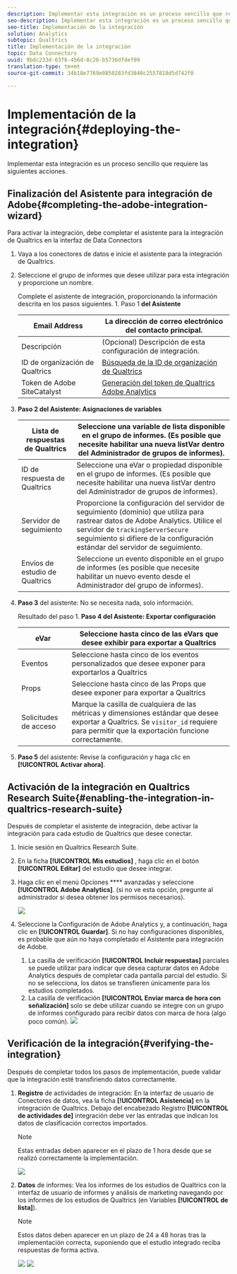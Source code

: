```yaml
---
description: Implementar esta integración es un proceso sencillo que requiere las siguientes acciones.
seo-description: Implementar esta integración es un proceso sencillo que requiere las siguientes acciones.
seo-title: Implementación de la integración
solution: Analytics
subtopic: Qualtrics
title: Implementación de la integración
topic: Data Connectors
uuid: 9bdc233d-63f6-456d-8c26-b5736dfdef09
translation-type: tm+mt
source-git-commit: 34b18e7769e0850283fd3840c2557818d5d742f0

---
```



# Implementación de la integración{#deploying-the-integration}

Implementar esta integración es un proceso sencillo que requiere las siguientes acciones.

## Finalización del Asistente para integración de Adobe{#completing-the-adobe-integration-wizard}

Para activar la integración, debe completar el asistente para la integración de Qualtrics en la interfaz de Data Connectors

1. Vaya a los conectores de datos e inicie el asistente para la integración de Qualtrics.
1. Seleccione el grupo de informes que desee utilizar para esta integración y proporcione un nombre.

   Complete el asistente de integración, proporcionando la información descrita en los pasos siguientes. 1. Paso 1 **del Asistente**

   | Email Address | La dirección de correo electrónico del contacto principal. |
   |---|---|
   | Descripción | (Opcional) Descripción de esta configuración de integración. |
   | ID de organización de Qualtrics | [Búsqueda de la ID de organización de Qualtrics](../qualtrics-overview/qualtrics-org-id.md) |
   | Token de Adobe SiteCatalyst | [Generación del token de Qualtrics Adobe Analytics](../qualtrics-overview/qualtrics-token.md) |

1. **Paso 2 del Asistente: Asignaciones de variables**

   | Lista de respuestas de Qualtrics | Seleccione una variable de lista disponible en el grupo de informes. (Es posible que necesite habilitar una nueva listVar dentro del Administrador de grupos de informes). |
   |---|---|
   | ID de respuesta de Qualtrics | Seleccione una eVar o propiedad disponible en el grupo de informes. (Es posible que necesite habilitar una nueva listVar dentro del Administrador de grupos de informes). |
   | Servidor de seguimiento | Proporcione la configuración del servidor de seguimiento (dominio) que utiliza para rastrear datos de Adobe Analytics. Utilice el servidor de `trackingServerSecure` seguimiento si difiere de la configuración estándar del servidor de seguimiento. |
   | Envíos de estudio de Qualtrics | Seleccione un evento disponible en el grupo de informes (es posible que necesite habilitar un nuevo evento desde el Administrador del grupo de informes). |

1. **Paso 3** del asistente: No se necesita nada, solo información.

   Resultado del paso 1. **Paso 4 del Asistente: Exportar configuración**

   | eVar | Seleccione hasta cinco de las eVars que desee exhibir para exportar a Qualtrics |
   |---|---|
   | Eventos | Seleccione hasta cinco de los eventos personalizados que desee exponer para exportarlos a Qualtrics |
   | Props | Seleccione hasta cinco de las Props que desee exponer para exportar a Qualtrics |
   | Solicitudes de acceso | Marque la casilla de cualquiera de las métricas y dimensiones estándar que desee exportar a Qualtrics. Se `visitor_id` requiere para permitir que la exportación funcione correctamente. |

1. **Paso 5** del asistente: Revise la configuración y haga clic en **[!UICONTROL Activar ahora]**.

## Activación de la integración en Qualtrics Research Suite{#enabling-the-integration-in-qualtrics-research-suite}

Después de completar el asistente de integración, debe activar la integración para cada estudio de Qualtrics que desee conectar.

1. Inicie sesión en Qualtrics Research Suite.
1. En la ficha **[!UICONTROL Mis estudios]** , haga clic en el botón **[!UICONTROL Editar]** del estudio que desee integrar.
1. Haga clic en el menú Opciones **** avanzadas y seleccione **[!UICONTROL Adobe Analytics]**. (si no ve esta opción, pregunte al administrador si desea obtener los permisos necesarios).

   ![](assets/advanced_options.png)

1. Seleccione la Configuración de Adobe Analytics y, a continuación, haga clic en **[!UICONTROL Guardar]**. Si no hay configuraciones disponibles, es probable que aún no haya completado el Asistente para integración de Adobe.
   1. La casilla de verificación **[!UICONTROL Incluir respuestas]** parciales se puede utilizar para indicar que desea capturar datos en Adobe Analytics después de completar cada pantalla parcial del estudio. Si no se selecciona, los datos se transfieren únicamente para los estudios completados.
   1. La casilla de verificación **[!UICONTROL Enviar marca de hora con señalización]** solo se debe utilizar cuando se integre con un grupo de informes configurado para recibir datos con marca de hora (algo poco común).
   ![](assets/integration_config.png)

## Verificación de la integración{#verifying-the-integration}

Después de completar todos los pasos de implementación, puede validar que la integración esté transfiriendo datos correctamente.

1. **Registro** de actividades de integración: En la interfaz de usuario de Conectores de datos, vea la ficha **[!UICONTROL Asistencia]** en la integración de Qualtrics. Debajo del encabezado Registro **[!UICONTROL de actividades de]** integración debe ver las entradas que indican los datos de clasificación correctos importados.

   >[!NOTE]
   >
   >Estas entradas deben aparecer en el plazo de 1 hora desde que se realizó correctamente la implementación.

   ![](assets/verify-1.png)

1. **Datos** de informes: Vea los informes de los estudios de Qualtrics con la interfaz de usuario de informes y análisis de marketing navegando por los informes de los estudios de Qualtrics (en Variables **[!UICONTROL de lista]**).

   >[!NOTE]
   >
   >Estos datos deben aparecer en un plazo de 24 a 48 horas tras la implementación correcta, suponiendo que el estudio integrado reciba respuestas de forma activa.

   ![](assets/verify-2.png) ![](assets/verify-3.png)


